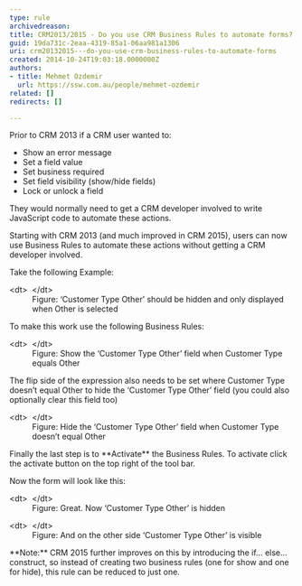 ```yaml
---
type: rule
archivedreason: 
title: CRM2013/2015 - Do you use CRM Business Rules to automate forms?
guid: 19da731c-2eaa-4319-85a1-06aa981a1306
uri: crm20132015---do-you-use-crm-business-rules-to-automate-forms
created: 2014-10-24T19:03:18.0000000Z
authors:
- title: Mehmet Ozdemir
  url: https://ssw.com.au/people/mehmet-ozdemir
related: []
redirects: []

---
```


Prior to CRM 2013 if a CRM user wanted to:

* Show an error message
* Set a field value
* Set business required
* Set field visibility (show/hide fields)
* Lock or unlock a field


They would normally need to get a CRM developer involved to write JavaScript code to automate these actions.

Starting with CRM 2013 (and much improved in CRM 2015), users can now use Business Rules to automate these actions without getting a CRM developer involved.

<!--endintro-->

Take the following Example:
<dl class="image">&lt;dt&gt; 
      <img src="crm-automated-forms-1.png" alt=""> 
   &lt;/dt&gt;<dd>Figure: ‘Customer Type Other’ should be hidden and only displayed when Other is selected</dd></dl>
To make this work use the following Business Rules:
<dl class="image">&lt;dt&gt; 
      <img src="crm-automated-forms-2.png" alt=""> 
   &lt;/dt&gt;<dd>Figure: Show the ‘Customer Type Other’ field when Customer Type equals Other</dd></dl>
The flip side of the expression also needs to be set where Customer Type doesn’t equal Other to hide the ‘Customer Type Other’ field (you could also optionally clear this field too)
<dl class="image">&lt;dt&gt; 
      <img src="crm-automated-forms-3.png" alt=""> 
   &lt;/dt&gt;<dd>Figure: Hide the ‘Customer Type Other’ field when Customer Type doesn’t equal Other<br></dd></dl>
Finally the last step is to      **Activate** the Business Rules. To activate click the activate button on the top right of the tool bar.

Now the form will look like this:
<dl class="image">&lt;dt&gt; 
      <img src="crm-automated-forms-4.png" alt=""> 
   &lt;/dt&gt;<dd>Figure: Great. Now ‘Customer Type Other’ is hidden</dd></dl><dl class="image">&lt;dt&gt; 
      <img src="crm-automated-forms-5.png" alt=""> 
   &lt;/dt&gt;<dd>Figure: And on the other side ‘Customer Type Other’ is visible</dd></dl>
**Note:** CRM 2015 further improves on this by introducing the if… else… construct, so instead of creating two business rules (one for show and one for hide), this rule can be reduced to just one.
